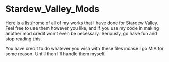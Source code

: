 # Stardew_Valley_Mods
Here is a list/home of all of my works that I have done for Stardew Valley. Feel free to use them however you like, and if you use my code in making another mod credit won't even be necessary. Seriously, go have fun and stop reading this.

You have credit to do whatever you wish with these files incase I go MIA for some reason. Untill then I'll handle them myself.
